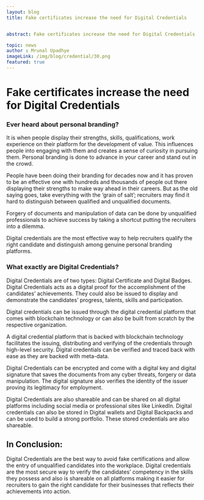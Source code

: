 ```yaml
---
layout: blog
title: Fake certificates increase the need for Digital Credentials


abstract: Fake certificates increase the need for Digital Credentials

topic: news
author : Mrunal Upadhye
imageLink: /img/blog/credential/30.png
featured: true
---
```


# Fake certificates increase the need for Digital Credentials


### Ever heard about personal branding?

It is when people display their strengths, skills, qualifications, work experience on their platform for the development of value. This influences people into engaging with them and creates a sense of curiosity in pursuing them. Personal branding is done to advance in your career and stand out in the crowd. 

People have been doing their branding for decades now and it has proven to be an effective one with hundreds and thousands of people out there displaying their strengths to make way ahead in their careers. But as the old saying goes, take everything with the ‘grain of salt’; recruiters may find it hard to distinguish between qualified and unqualified documents. 

Forgery of documents and manipulation of data can be done by unqualified professionals to achieve success by taking a shortcut putting the recruiters into a dilemma.

Digital credentials are the most effective way to help recruiters qualify the right candidate and distinguish among genuine personal branding platforms.

### What exactly are Digital Credentials?

Digital Credentials are of two types: Digital Certificate and Digital Badges. Digital Credentials acts as a digital proof for the accomplishment of the candidates’ achievements. They could also be issued to display and demonstrate the candidates’ progress, talents, skills and participation.

Digital credentials can be issued through the digital credential platform that comes with blockchain technology or can also be built from scratch by the respective organization.

A digital credential platform that is backed with blockchain technology facilitates the issuing, distributing and verifying of the credentials through high-level security. Digital credentials can be verified and traced back with ease as they are backed with meta-data.

Digital Credentials can be encrypted and come with a digital key and digital signature that saves the documents from any cyber threats, forgery or data manipulation. The digital signature also verifies the identity of the issuer proving its legitimacy for employment.

Digital Credentials are also shareable and can be shared on all digital platforms including social media or professional sites like LinkedIn. Digital credentials can also be stored in Digital wallets and Digital Backpacks and can be used to build a strong portfolio. These stored credentials are also shareable.

## In Conclusion:

Digital Credentials are the best way to avoid fake certifications and allow the entry of unqualified candidates into the workplace. Digital credentials are the most secure way to verify the candidates’ competency in the skills they possess and also is shareable on all platforms making it easier for recruiters to gain the right candidate for their businesses that reflects their achievements into action.

